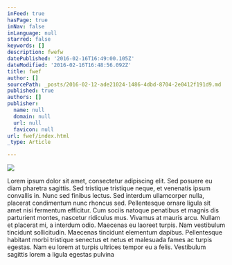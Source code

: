 ```yaml
---
inFeed: true
hasPage: true
inNav: false
inLanguage: null
starred: false
keywords: []
description: fwefw
datePublished: '2016-02-16T16:49:00.105Z'
dateModified: '2016-02-16T16:48:56.092Z'
title: fwef
author: []
sourcePath: _posts/2016-02-12-ade21024-1486-4dbd-8704-2e0412f191d9.md
published: true
authors: []
publisher:
  name: null
  domain: null
  url: null
  favicon: null
url: fwef/index.html
_type: Article

---
```

![](https://the-grid-user-content.s3-us-west-2.amazonaws.com/c6e8cdef-ecb4-4086-ad97-54eefcde339d.jpg)

Lorem ipsum dolor sit amet, consectetur adipiscing elit. Sed posuere eu diam pharetra sagittis. Sed tristique tristique neque, et venenatis ipsum convallis in. Nunc sed finibus lectus. Sed interdum ullamcorper nulla, placerat condimentum nunc rhoncus sed. Pellentesque ornare ligula sit amet nisi fermentum efficitur. Cum sociis natoque penatibus et magnis dis parturient montes, nascetur ridiculus mus. Vivamus at mauris arcu. Nullam et placerat mi, a interdum odio. Maecenas eu laoreet turpis. Nam vestibulum tincidunt sollicitudin. Maecenas tincidunt elementum dapibus. Pellentesque habitant morbi tristique senectus et netus et malesuada fames ac turpis egestas. Nam eu lorem at turpis ultrices tempor eu a felis. Vestibulum sagittis lorem a ligula egestas pulvina